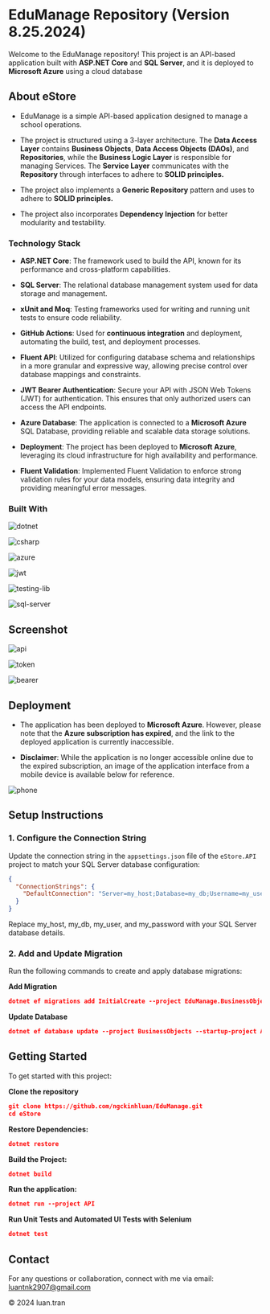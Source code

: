 # EduManage Repository (Version 8.25.2024)

Welcome to the EduManage repository! This project is an API-based application built with **ASP.NET Core** and **SQL Server**, and it is deployed to **Microsoft Azure** using a cloud database

## About eStore

- EduManage is a simple API-based application designed to manage a school operations.

- The project is structured using a 3-layer architecture. The **Data Access Layer** contains **Business Objects**, **Data Access Objects (DAOs)**, and **Repositories**, while the **Business Logic Layer** is responsible for managing Services. The **Service Layer** communicates with the **Repository** through interfaces to adhere to **SOLID principles.**

-  The project also implements a **Generic Repository** pattern and uses  to adhere to **SOLID principles.**

- The project also incorporates **Dependency Injection** for better modularity and testability.


### Technology Stack

- **ASP.NET Core**: The framework used to build the API, known for its performance and cross-platform capabilities.
- **SQL Server**: The relational database management system used for data storage and management.
- **xUnit and Moq**: Testing frameworks used for writing and running unit tests to ensure code reliability.
- **GitHub Actions**: Used for **continuous integration** and deployment, automating the build, test, and deployment processes.
- **Fluent API**: Utilized for configuring database schema and relationships in a more granular and expressive way, allowing precise control over database mappings and constraints.

- **JWT Bearer Authentication**: Secure your API with JSON Web Tokens (JWT) for authentication. This ensures that only authorized users can access the API endpoints.

- **Azure Database**: The application is connected to a **Microsoft Azure** SQL Database, providing reliable and scalable data storage solutions.

- **Deployment**: The project has been deployed to **Microsoft Azure**, leveraging its cloud infrastructure for high availability and performance.

- **Fluent Validation**: Implemented Fluent Validation to enforce strong validation rules for your data models, ensuring data integrity and providing meaningful error messages.

### Built With
![dotnet]

![csharp]

![azure]

![jwt]

![testing-lib]

![sql-server]


## Screenshot
![api]

![token]

![bearer](./Screenshots/bearer.png)

## Deployment
- The application has been deployed to **Microsoft Azure**. However, please note that the **Azure subscription has expired**, and the link to the deployed application is currently inaccessible.

- **Disclaimer**: While the application is no longer accessible online due to the expired subscription, an image of the application interface from a mobile device is available below for reference.

![phone](./Screenshots/phone2.png)

## Setup Instructions

### 1. Configure the Connection String

Update the connection string in the `appsettings.json` file of the `eStore.API` project to match your SQL Server database configuration:

```json
{
  "ConnectionStrings": {
    "DefaultConnection": "Server=my_host;Database=my_db;Username=my_user;Password=my_password"
  }
}
```
Replace my_host, my_db, my_user, and my_password with your SQL Server database details.

### 2. Add and Update Migration
Run the following commands to create and apply database migrations:

**Add Migration**
```json
dotnet ef migrations add InitialCreate --project EduManage.BusinessObjects --startup-project API
```

**Update Database**
```json
dotnet ef database update --project BusinessObjects --startup-project API
```


## Getting Started
To get started with this project:

**Clone the repository**

```json
git clone https://github.com/ngckinhluan/EduManage.git
cd eStore
```
**Restore Dependencies:**
```json
dotnet restore
```
**Build the Project:**
```json
dotnet build
```

**Run the application:**
```json
dotnet run --project API
```

**Run Unit Tests and Automated UI Tests with Selenium**
```json
dotnet test
```

## Contact

For any questions or collaboration, connect with me via email: luantnk2907@gmail.com

© 2024 luan.tran



[dotnet]:https://img.shields.io/badge/.NET-5C2D91?style=for-the-badge&logo=.net&logoColor=white
[csharp]:https://img.shields.io/badge/C%23-239120?style=for-the-badge&logo=c-sharp&logoColor=white
[azure]:https://img.shields.io/badge/Microsoft_Azure-0089D6?style=for-the-badge&logo=microsoft-azure&logoColor=white
[jwt]:https://img.shields.io/badge/json%20web%20tokens-323330?style=for-the-badge&logo=json-web-tokens&logoColor=pink
[sql-server]:https://img.shields.io/badge/Microsoft_SQL_Server-CC2927?style=for-the-badge&logo=microsoft-sql-server&logoColor=white
[testing-lib]:https://img.shields.io/badge/testing%20library-323330?style=for-the-badge&logo=testing-library&logoColor=red

[api]:./Screenshots/edu-manage.png
[token]:./Screenshots/token.png
[bearer]:/Screenshots/bearer.png









